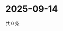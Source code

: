 # 2025-09-14

共 0 条

<!-- BEGIN ZHIHUQUESTIONS -->
<!-- 最后更新时间 Sun Sep 14 2025 02:12:47 GMT+0800 (China Standard Time) -->

<!-- END ZHIHUQUESTIONS -->
